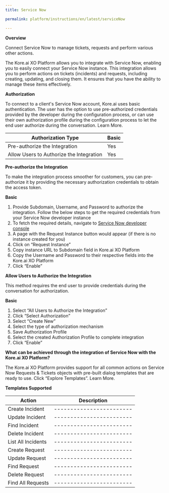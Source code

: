 ```yaml
---
title: Service Now

permalink: platform/instructions/en/latest/serviceNow

---
```


<container>

**Overview**

Connect Service Now to manage tickets, requests and perform various other actions.

The Kore.ai XO Platform allows you to integrate with Service Now, enabling you to easily connect your Service Now instance. This integration allows you to perform actions on tickets (incidents) and requests, including creating, updating, and closing them. It ensures that you have the ability to manage these items effectively.

</container>

<container>

**Authorization**
 
To connect to a client's Service Now account, Kore.ai uses basic authentication. The user has the option to use pre-authorized credentials provided by the developer during the configuration process, or can use their own authorization profile during the configuration process to let the end user authorize during the conversation. Learn More.
 
 |Authorization Type                      | Basic |
 |----------------------------------------|-------|
 |Pre-authorize the Integration           |  Yes  |
 |Allow Users to Authorize the Integration|  Yes  |


**Pre-authorize the Integration**
 
 To make the integration process smoother for customers, you can pre-authorize it by providing the necessary authorization credentials to obtain the access token.

 **Basic**
 
  1. Provide Subdomain, Username, and Password to authorize the integration. Follow the below steps to get the required credentials from your Service Now developer    instance
  2. To fetch the required details, navigate to <a target="_blank" href="https://developer.servicenow.com/dev.do#!/home">Service Now developer console </a>
  3. A page with the Request Instance button would appear (if there is no instance created for you)
  4. Click on “Request Instance”
  5. Copy instance URL to Subdomain field in Kore.ai XO Platform
  6. Copy the Username and Password to their respective fields into the Kore.ai XO Platform
  7. Click “Enable”
 
 
 **Allow Users to Authorize the Integration**
 
 This method requires the end user to provide credentials during the conversation for authorization.
 
 **Basic**
 
   1. Select “All Users to Authorize the Integration”
   2. Click “Select Authorization”
   3. Select “Create New”
   4. Select the type of authorization mechanism 
   5. Save Authorization Profile
   6. Select the created Authorization Profile to complete integration
   7. Click “Enable”

**What can be achieved through the integration of Service Now with the Kore.ai XO Platform?**
 
 The Kore.ai XO Platform provides support for all common actions on Service Now  Requests & Tickets objects with pre-built dialog templates that are ready to use.     Click “Explore Templates”. Learn More.
 
 **Templates Supported**
  
 | Action           | Description            |
 |------------------|------------------------|
 |Create Incident   |------------------------|
 |Update Incident   |------------------------|
 |Find Incident     |------------------------|
 |Delete Incident   |------------------------|
 |List All Incidents|------------------------|
 |Create Request    |------------------------|
 |Update Request    |------------------------|
 |Find Request      |------------------------|
 |Delete Request    |------------------------|
 |Find All Requests |------------------------|

</container>

